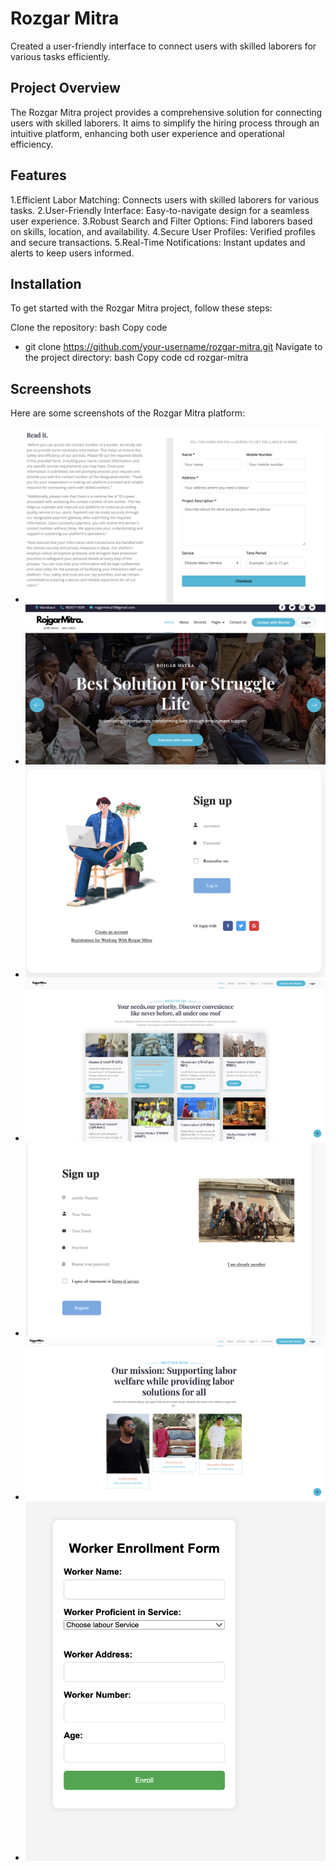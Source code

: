 # Rozgar Mitra

Created a user-friendly interface to connect users with skilled laborers for various tasks efficiently.

## Project Overview
The Rozgar Mitra project provides a comprehensive solution for connecting users with skilled laborers. It aims to simplify the hiring process through an intuitive platform, enhancing both user experience and operational efficiency.

## Features

1.Efficient Labor Matching: Connects users with skilled laborers for various tasks.
2.User-Friendly Interface: Easy-to-navigate design for a seamless user experience.
3.Robust Search and Filter Options: Find laborers based on skills, location, and availability.
4.Secure User Profiles: Verified profiles and secure transactions.
5.Real-Time Notifications: Instant updates and alerts to keep users informed.

## Installation
To get started with the Rozgar Mitra project, follow these steps:

Clone the repository:
bash
Copy code
- git clone https://github.com/your-username/rozgar-mitra.git
Navigate to the project directory:
bash
Copy code
cd rozgar-mitra

## Screenshots
Here are some screenshots of the Rozgar Mitra platform:

- ![Contact with Workers](Screenshots/contactWithworkers.png)
- ![Dashboard](Screenshots/dashboard.png)
- ![Login](Screenshots/login.png)
- ![Services](Screenshots/services.png)
- ![Signup](Screenshots/signup.png)
- ![Team](Screenshots/team.png)
- ![Worker Registration](Screenshots/worker-registration.png)


